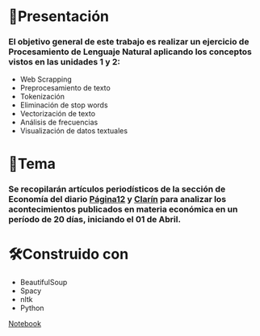 # **📝Presentación**

### El objetivo general de este trabajo es realizar un ejercicio de Procesamiento de Lenguaje Natural aplicando los conceptos vistos en las unidades 1 y 2:

* Web Scrapping
* Preprocesamiento de texto
* Tokenización
* Eliminación de stop words
* Vectorización de texto
* Análisis de frecuencias
* Visualización de datos textuales



# **🔎Tema**
### Se recopilarán artículos periodísticos de la sección de **Economía** del diario [Página12](https://www.pagina12.com.ar/) y [Clarín](https://https://www.clarin.com/) para analizar los acontecimientos publicados en materia económica en un período de 20 días, iniciando el 01 de Abril. 

# **🛠Construido con** 
* BeautifulSoup
* Spacy
* nltk
* Python

[Notebook](https://colab.research.google.com/drive/1bHYX4v8x1KYXXa-o4EWYk7Kd3gLnNKva?usp=sharing)
